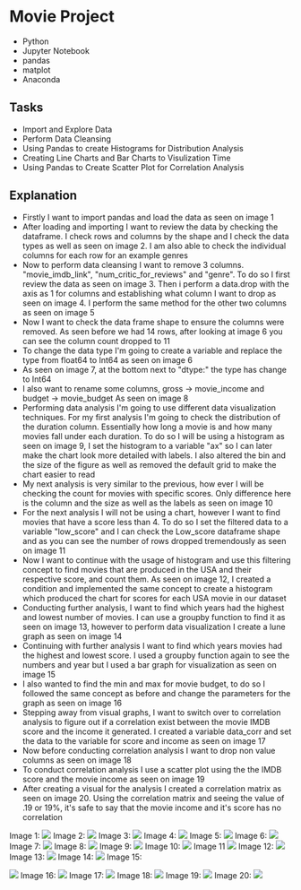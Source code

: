 # Movie Project
* Python
* Jupyter Notebook
* pandas
* matplot
* Anaconda

## Tasks
* Import and Explore Data
* Perform Data Cleansing
* Using Pandas to create Histograms for Distribution Analysis
* Creating Line Charts and Bar Charts to Visulization Time
* Using Pandas to Create Scatter Plot for Correlation Analysis

## Explanation
* Firstly I want to import pandas and load the data as seen on image 1
* After loading and importing I want to review the data by checking the dataframe. I check rows and columns by the shape and I check the data types as well as seen on image 2. I am also able to check the individual columns for each row for an example genres
* Now to perform data cleansing I want to remove 3 columns. "movie_imdb_link", "num_critic_for_reviews" and "genre". To do so I first review the data as seen on image 3. Then i perform a data.drop with the axis as 1 for columns and establishing what column I want to drop as seen on image 4. I perform the same method for the other two columns as seen on image 5
* Now I want to check the data frame shape to ensure the columns were removed. As seen before we had 14 rows, after looking at image 6 you can see the column count dropped to 11
* To change the data type I'm going to create a variable and replace the type from float64 to Int64 as seen on image 6
* As seen on image 7, at the bottom next to "dtype:" the type has change to Int64
* I also want to rename some columns, gross -> movie_income and budget -> movie_budget As seen on image 8
* Performing data analysis I'm going to use different data visualization techniques. For my first analysis I'm going to check the distribution of the duration column. Essentially how long a movie is and how many movies fall under each duration. To do so I will be using a histogram as seen on image 9, I set the histogram to a variable "ax" so I can later make the chart look more detailed with labels. I also altered the bin and the size of the figure as well as removed the default grid to make the chart easier to read
* My next analysis is very similar to the previous, how ever I will be checking the count for movies with specific scores. Only difference here is the column and the size as well as the labels as seen on image 10
* For the next analysis I will not be using a chart, however I want to find movies that have a score less than 4. To do so I set the filtered data to a variable "low_score" and I can check the Low_score dataframe shape and as you can see the number of rows dropped tremendously as seen on image 11
* Now I want to continue with the usage of histogram and use this filtering concept to find movies that are produced in the USA and their respective score, and count them. As seen on image 12, I created a condition and implemented the same concept to create a histogram which produced the chart for scores for each USA movie in our dataset
* Conducting further analysis, I want to find which years had the highest and lowest number of movies. I can use a groupby function to find it as seen on image 13, however to perform data visualization I create a lune graph as seen on image 14
* Continuing with further analysis I want to find which years movies had the highest and lowest score. I used a groupby function again to see the numbers and year but I used a bar graph for visualization as seen on image 15
* I also wanted to find the min and max for movie budget, to do so I followed the same concept as before and change the parameters for the graph as seen on image 16
* Stepping away from visual graphs, I want to switch over to correlation analysis to figure out if a correlation exist between the movie IMDB score and the income it generated. I created a variable data_corr and set the data to the variable for score and income as seen on image 17
* Now before conducting correlation analysis I want to drop non value columns as seen on image 18
* To conduct correlation analysis I use a scatter plot using the the IMDB score and the movie income as seen on image 19
* After creating a visual for the analysis I created a correlation matrix as seen on image 20. Using the correlation matrix and seeing the value of .19 or 19%, it's safe to say that the movie income and it's score has no correlation

Image 1:
![](https://github.com/Nwiradiradja/Python-Programming/blob/main/MovieProject/Import_Export/Import_Load.png?raw=true)
Image 2:
![](https://github.com/Nwiradiradja/Python-Programming/blob/main/MovieProject/Import_Export/Import_Load.png?raw=true)
Image 3:
![](https://github.com/Nwiradiradja/Python-Programming/blob/main/MovieProject/DataCleansing/Remove1.png?raw=true)
Image 4:
![](https://github.com/Nwiradiradja/Python-Programming/blob/main/MovieProject/DataCleansing/Remove2.png?raw=true)
Image 5:
![](https://github.com/Nwiradiradja/Python-Programming/blob/main/MovieProject/DataCleansing/Remove3.png?raw=true)
Image 6:
![](https://github.com/Nwiradiradja/Python-Programming/blob/main/MovieProject/DataCleansing/Shape_ChangeDataType.png?raw=true)
Image 7:
![](https://github.com/Nwiradiradja/Python-Programming/blob/main/MovieProject/DataCleansing/AfterChangeDataType.png?raw=true)
Image 8:
![](https://github.com/Nwiradiradja/Python-Programming/blob/main/MovieProject/DataCleansing/Rename.png?raw=true)
Image 9:
![](https://github.com/Nwiradiradja/Python-Programming/blob/main/MovieProject/DataAnalysis-Histograms_DistributionAnlysis/Duration_Histogram.png?raw=true)
Image 10:
![](https://github.com/Nwiradiradja/Python-Programming/blob/main/MovieProject/DataAnalysis-Histograms_DistributionAnlysis/IMDB_Histogram.png?raw=true)
Image 11
![](https://github.com/Nwiradiradja/Python-Programming/blob/main/MovieProject/DataAnalysis-Histograms_DistributionAnlysis/IMDBLessThan4.png?raw=true)
Image 12:
![](https://github.com/Nwiradiradja/Python-Programming/blob/main/MovieProject/DataAnalysis-Histograms_DistributionAnlysis/USARating_Histogram.png?raw=true)
Image 13:
![](https://github.com/Nwiradiradja/Python-Programming/blob/main/MovieProject/FurtherAnalysis/MoviesPerYear.png?raw=true)
Image 14:
![](https://github.com/Nwiradiradja/Python-Programming/blob/main/MovieProject/FurtherAnalysis/MoviesPerYear_Line.png?raw=true)
Image 15:

![](https://github.com/Nwiradiradja/Python-Programming/blob/main/MovieProject/FurtherAnalysis/AverageScore_Bar.png?raw=true)
Image 16:
![](https://github.com/Nwiradiradja/Python-Programming/blob/main/MovieProject/FurtherAnalysis/MovieBudgetMinMax_Line.png?raw=true)
Image 17:
![](https://github.com/Nwiradiradja/Python-Programming/blob/main/MovieProject/FurtherAnalysis/Correlation.png?raw=true)
Image 18:
![](https://github.com/Nwiradiradja/Python-Programming/blob/main/MovieProject/FurtherAnalysis/DropNonValues.png?raw=true)
Image 19:
![](https://github.com/Nwiradiradja/Python-Programming/blob/main/MovieProject/FurtherAnalysis/Score_Income_Scatter.png?raw=true)
Image 20:
![](https://github.com/Nwiradiradja/Python-Programming/blob/main/MovieProject/FurtherAnalysis/CorrelationMatrix.png?raw=true)
